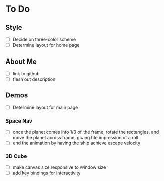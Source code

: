 # To Do

## Style

- [ ] Decide on three-color scheme
- [ ] Determine layout for home page

## About Me

- [ ] link to github
- [ ] flesh out description

## Demos

- [ ] Determine layout for main page

### Space Nav

- [ ] once the planet comes into 1/3 of the frame, rotate the rectangles, and move the planet across frame, giving hte impression of a roll.
- [ ] end the animation by having the ship achieve escape velocity

### 3D Cube

- [ ] make canvas size responsive to window size
- [ ] add key bindings for interactivity